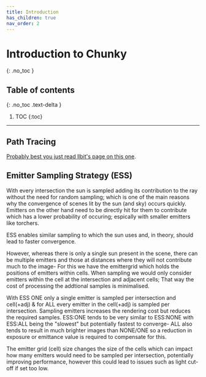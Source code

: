 ```yaml
---
title: Introduction
has_children: true
nav_order: 2
---
```


# Introduction to Chunky
{: .no_toc }

## Table of contents
{: .no_toc .text-delta }

1. TOC
{:toc}

---

## Path Tracing

[Probably best you just read llbit's page on this one](https://chunky.llbit.se/path_tracing.html).

## Emitter Sampling Strategy (ESS)

With every intersection the sun is sampled adding its contribution to the ray without the need for random sampling; which is one of the main reasons why the convergence of scenes lit by the sun (and sky) occurs quickly. Emitters on the other hand need to be directly hit for them to contribute which has a lower probability of occuring; espically with smaller emitters like torchers.

ESS enables similar sampling to which the sun uses and, in theory, should lead to faster convergence.

However, whereas there is only a single sun present in the scene, there can be multiple emitters and those at distances where they will not contribute much to the image- For this we have the emittergrid which holds the positions of emitters within cells. When sampling we would only consider emitters within the cell at the intersection and adjacent cells; That way the cost of processing the addtional samples is minimalised.

With ESS ONE only a single emitter is sampled per intersection and cell(+adj) & for ALL every emitter in the cell(+adj) is sampled per intersection. Sampling emitters increases the rendering cost but reduces the required samples. ESS:ONE tends to be very similar to ESS:NONE with ESS:ALL being the "slowest" but potentially fastest to converge- ALL also tends to result in much brighter images than NONE/ONE so a reduction in exposure or emittance value is required to compensate for this.

The emitter grid (cell) size changes the size of the cells which can impact how many emitters would need to be sampled per intersection, potentially improving performance, however this could lead to issues such as light cut-off if set too low.

